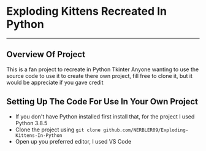 # Exploding Kittens Recreated In Python
---
## Overview Of Project
This is a fan project to recreate in Python Tkinter
Anyone wanting to use the source code to use it to create there own project,
fill free to clone it, but it would be appreciate if you gave credit

## Setting Up The Code For Use In Your Own Project 
- If you don't have Python installed first install that, for the project I used Python 3.8.5 
- Clone the project using `git clone github.com/NERBLER09/Exploding-Kittens-In-Python`
- Open up you preferred editor, I used VS Code